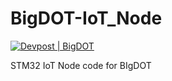 # BigDOT-IoT_Node
[![Devpost | BigDOT](https://badges.devpost-shields.com/get-badge?name=BigDOT&id=bigdot&type=big-logo&style=flat)](https://devpost.com/software/bigdot)

STM32 IoT Node code for BIgDOT
